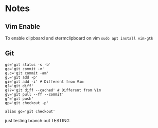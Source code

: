 # Notes

## Vim Enable
To enable clipboard and xtermclipboard on vim ```sudo apt install vim-gtk```

## Git 
```
gs='git status -s -b'  
gc='git commit -v'  
g.c='git commit -am'
g.='git add -p'  
gi='git add -i' # Different from Vim  
g?='git diff'  
g??='git diff --cached' # Different from Vim  
gv='git pull --ff --commit'  
g^='git push'  
gp='git checkout -p'  

alias go='git checkout'
```

just testing branch out TESTING
